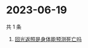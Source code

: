 # 2023-06-19

共 1 条

<!-- BEGIN -->
<!-- 最后更新时间 Mon Jun 19 2023 01:09:48 GMT+0800 (China Standard Time) -->

1. [回光返照是身体能预测死亡吗](https://www.zhihu.com/search?q=回光返照是身体能预测死亡吗)

<!-- END -->
